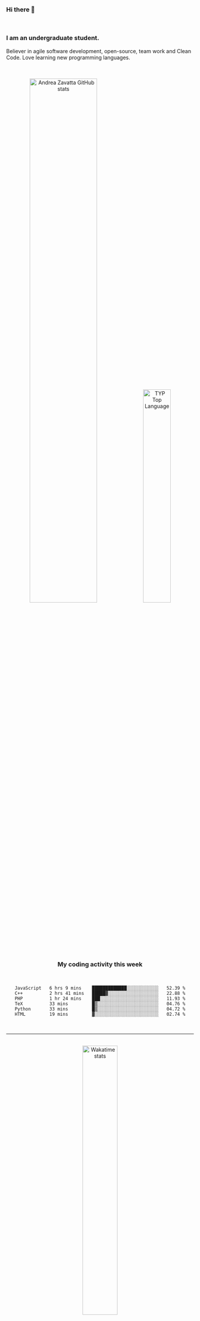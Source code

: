 ### Hi there 👋

<br />

### I am an undergraduate student. 
Believer in agile software development, open-source, team work and Clean Code.
Love learning new programming languages.

<br />
<br />

<div align="center">
<a href="http://www.github.com/AndreaZavatta"><img width="60%" src="https://github-readme-stats.vercel.app/api?username=AndreaZavatta&count_private=true&show_icons=true&theme=dark&hide_border=true" alt="Andrea Zavatta GitHub stats"/></a>
<a href="http://www.github.com/AndreaZavatta"><img alt="TYP Top Language" width="38.25%" src="https://github-readme-stats.vercel.app/api/top-langs/?username=AndreaZavatta&count_private=true&show_icons=true&layout=compact&theme=dark&langs_count=10&hide_border=true"/></a> 
<br/>
 
 ### My coding activity this week
 
 <br/>
 
 <!--START_SECTION:waka-->

```text
JavaScript   6 hrs 9 mins    █████████████░░░░░░░░░░░░   52.39 %
C++          2 hrs 41 mins   █████▓░░░░░░░░░░░░░░░░░░░   22.88 %
PHP          1 hr 24 mins    ███░░░░░░░░░░░░░░░░░░░░░░   11.93 %
TeX          33 mins         █▒░░░░░░░░░░░░░░░░░░░░░░░   04.76 %
Python       33 mins         █▒░░░░░░░░░░░░░░░░░░░░░░░   04.72 %
HTML         19 mins         ▓░░░░░░░░░░░░░░░░░░░░░░░░   02.74 %
```

<!--END_SECTION:waka-->
</div>

<br/>

***
<br/>
<div align="center">
 <a href="http://www.github.com/AndreaZavatta"><img alt="Wakatime stats" width="43%" src="https://github-readme-stats.vercel.app/api/wakatime?username=AndreaZavatta&layout=compact&theme=dark&langs_count=13"/></a>  
 </div>
 <br/>

***

<br/>

### Project
Completed:
  <p align="left">
      <a href="https://github.com/AndreaZavatta/OOP21-Chess">
          <img src="https://denvercoder1-github-readme-stats.vercel.app/api/pin/?username=AndreaZavatta&repo=OOP21-Chess&theme=dark" alt="OOP21-Chess" width="45%"></a>
      <a href="https://github.com/AndreaZavatta/ChessTournament">
        <img src="https://denvercoder1-github-readme-stats.vercel.app/api/pin/?username=AndreaZavatta&repo=ChessTournament&theme=dark" alt="ChessTournament"                    width="45%"></a>
      <a href="https://github.com/AndreaZavatta/UDP-file-transfer">
          <img src="https://denvercoder1-github-readme-stats.vercel.app/api/pin/?username=AndreaZavatta&repo=UDP-file-transfer&theme=dark" alt="UDP-file-transfer"              width="30%"></a>
      <a href="https://github.com/AndreaZavatta/IOT-assignment-1">
          <img src="https://denvercoder1-github-readme-stats.vercel.app/api/pin/?username=AndreaZavatta&repo=Catch-the-led-pattern&theme=dark" alt="IOT-assignment-1"                width="30%"></a>
      <a href="https://github.com/AndreaZavatta/IOT-assignment-2">
          <img src="https://denvercoder1-github-readme-stats.vercel.app/api/pin/?username=AndreaZavatta&repo=Smart-bridge&theme=dark" alt="IOT-assignment-2"                width="30%"></a>
  </p>
  
In Progress:
  <p>
      <a href="https://github.com/giacomosirri/progettoWeb">
          <img src="https://denvercoder1-github-readme-stats.vercel.app/api/pin/?username=giacomosirri&repo=progettoWeb&theme=dark" alt="progettoWeb"                width="30%"></a>
  </p>

<br/>

***

<br/>

#### BIO

- 🏢 I'm currently graduating at **Unibo**
- ⚙️ I use daily: `.php`, `.js`, `.html`, `.css`, `.java`, `.sql`
- 🌍 I'm mostly active within the **Java Community**
- 🌱 Learning all about **Open Source**
- 📫 Reach me: zavattaandrea@gmail.com
- ⚡️ Fun fact: football player - in my free time i play chess

